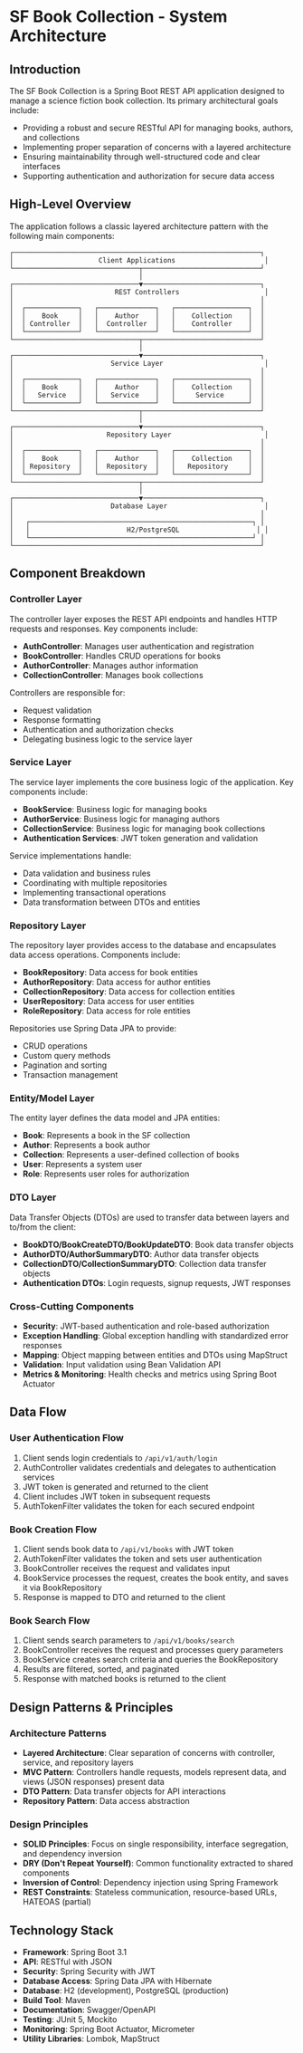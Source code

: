 # SF Book Collection - System Architecture

## Introduction

The SF Book Collection is a Spring Boot REST API application designed to manage a science fiction book collection. Its primary architectural goals include:

- Providing a robust and secure RESTful API for managing books, authors, and collections
- Implementing proper separation of concerns with a layered architecture
- Ensuring maintainability through well-structured code and clear interfaces
- Supporting authentication and authorization for secure data access

## High-Level Overview

The application follows a classic layered architecture pattern with the following main components:

```
┌─────────────────────────────────────────────────────────────┐
│                     Client Applications                      │
└───────────────────────────────┬─────────────────────────────┘
                                │
┌───────────────────────────────▼─────────────────────────────┐
│                         REST Controllers                     │
│                                                             │
│  ┌─────────────┐   ┌──────────────┐   ┌──────────────────┐  │
│  │    Book     │   │    Author    │   │    Collection    │  │
│  │ Controller  │   │  Controller  │   │    Controller    │  │
│  └─────────────┘   └──────────────┘   └──────────────────┘  │
└───────────────────────────────┬─────────────────────────────┘
                                │
┌───────────────────────────────▼─────────────────────────────┐
│                        Service Layer                         │
│                                                             │
│  ┌─────────────┐   ┌──────────────┐   ┌──────────────────┐  │
│  │    Book     │   │    Author    │   │    Collection    │  │
│  │   Service   │   │   Service    │   │     Service      │  │
│  └─────────────┘   └──────────────┘   └──────────────────┘  │
└───────────────────────────────┬─────────────────────────────┘
                                │
┌───────────────────────────────▼─────────────────────────────┐
│                       Repository Layer                       │
│                                                             │
│  ┌─────────────┐   ┌──────────────┐   ┌──────────────────┐  │
│  │    Book     │   │    Author    │   │    Collection    │  │
│  │ Repository  │   │  Repository  │   │   Repository     │  │
│  └─────────────┘   └──────────────┘   └──────────────────┘  │
└───────────────────────────────┬─────────────────────────────┘
                                │
┌───────────────────────────────▼─────────────────────────────┐
│                        Database Layer                        │
│                                                             │
│   ┌───────────────────────────────────────────────────────┐ │
│   │                        H2/PostgreSQL                   │ │
│   └───────────────────────────────────────────────────────┘ │
└─────────────────────────────────────────────────────────────┘
```

## Component Breakdown

### Controller Layer

The controller layer exposes the REST API endpoints and handles HTTP requests and responses. Key components include:

- **AuthController**: Manages user authentication and registration
- **BookController**: Handles CRUD operations for books
- **AuthorController**: Manages author information
- **CollectionController**: Manages book collections

Controllers are responsible for:
- Request validation
- Response formatting
- Authentication and authorization checks
- Delegating business logic to the service layer

### Service Layer

The service layer implements the core business logic of the application. Key components include:

- **BookService**: Business logic for managing books
- **AuthorService**: Business logic for managing authors
- **CollectionService**: Business logic for managing book collections
- **Authentication Services**: JWT token generation and validation

Service implementations handle:
- Data validation and business rules
- Coordinating with multiple repositories
- Implementing transactional operations
- Data transformation between DTOs and entities

### Repository Layer

The repository layer provides access to the database and encapsulates data access operations. Components include:

- **BookRepository**: Data access for book entities
- **AuthorRepository**: Data access for author entities
- **CollectionRepository**: Data access for collection entities
- **UserRepository**: Data access for user entities
- **RoleRepository**: Data access for role entities

Repositories use Spring Data JPA to provide:
- CRUD operations
- Custom query methods
- Pagination and sorting
- Transaction management

### Entity/Model Layer

The entity layer defines the data model and JPA entities:

- **Book**: Represents a book in the SF collection
- **Author**: Represents a book author
- **Collection**: Represents a user-defined collection of books
- **User**: Represents a system user
- **Role**: Represents user roles for authorization

### DTO Layer

Data Transfer Objects (DTOs) are used to transfer data between layers and to/from the client:

- **BookDTO/BookCreateDTO/BookUpdateDTO**: Book data transfer objects
- **AuthorDTO/AuthorSummaryDTO**: Author data transfer objects
- **CollectionDTO/CollectionSummaryDTO**: Collection data transfer objects
- **Authentication DTOs**: Login requests, signup requests, JWT responses

### Cross-Cutting Components

- **Security**: JWT-based authentication and role-based authorization
- **Exception Handling**: Global exception handling with standardized error responses
- **Mapping**: Object mapping between entities and DTOs using MapStruct
- **Validation**: Input validation using Bean Validation API
- **Metrics & Monitoring**: Health checks and metrics using Spring Boot Actuator

## Data Flow

### User Authentication Flow

1. Client sends login credentials to `/api/v1/auth/login`
2. AuthController validates credentials and delegates to authentication services
3. JWT token is generated and returned to the client
4. Client includes JWT token in subsequent requests
5. AuthTokenFilter validates the token for each secured endpoint

### Book Creation Flow

1. Client sends book data to `/api/v1/books` with JWT token
2. AuthTokenFilter validates the token and sets user authentication
3. BookController receives the request and validates input
4. BookService processes the request, creates the book entity, and saves it via BookRepository
5. Response is mapped to DTO and returned to the client

### Book Search Flow

1. Client sends search parameters to `/api/v1/books/search`
2. BookController receives the request and processes query parameters
3. BookService creates search criteria and queries the BookRepository
4. Results are filtered, sorted, and paginated
5. Response with matched books is returned to the client

## Design Patterns & Principles

### Architecture Patterns

- **Layered Architecture**: Clear separation of concerns with controller, service, and repository layers
- **MVC Pattern**: Controllers handle requests, models represent data, and views (JSON responses) present data
- **DTO Pattern**: Data transfer objects for API interactions
- **Repository Pattern**: Data access abstraction

### Design Principles

- **SOLID Principles**: Focus on single responsibility, interface segregation, and dependency inversion
- **DRY (Don't Repeat Yourself)**: Common functionality extracted to shared components
- **Inversion of Control**: Dependency injection using Spring Framework
- **REST Constraints**: Stateless communication, resource-based URLs, HATEOAS (partial)

## Technology Stack

- **Framework**: Spring Boot 3.1
- **API**: RESTful with JSON
- **Security**: Spring Security with JWT
- **Database Access**: Spring Data JPA with Hibernate
- **Database**: H2 (development), PostgreSQL (production)
- **Build Tool**: Maven
- **Documentation**: Swagger/OpenAPI
- **Testing**: JUnit 5, Mockito
- **Monitoring**: Spring Boot Actuator, Micrometer
- **Utility Libraries**: Lombok, MapStruct
